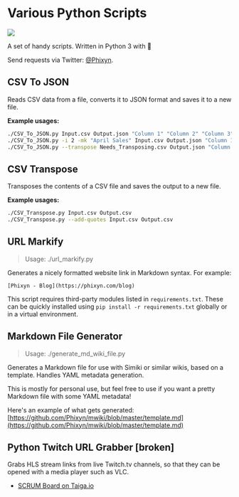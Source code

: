 # Various Python Scripts

![](https://img.shields.io/badge/python-3.5%20%7C%203.6%20%7C%203.7-blue.svg)

A set of handy scripts. Written in Python 3 with 💜

Send requests via Twitter: [@Phixyn](https://twitter.com/Phixyn).

## CSV To JSON

Reads CSV data from a file, converts it to JSON format and saves it to a new file.

**Example usages:**

```sh
./CSV_To_JSON.py Input.csv Output.json "Column 1" "Column 2" "Column 3"
./CSV_To_JSON.py -i 2 -mk "April Sales" Input.csv Output.json "Column 1" "Column 2" "Column 3"
./CSV_To_JSON.py --transpose Needs_Transposing.csv Output.json "Column 1" "Column 2" "Column 3"
```

## CSV Transpose

Transposes the contents of a CSV file and saves the output to a new file.

**Example usages:**

```sh
./CSV_Transpose.py Input.csv Output.csv
./CSV_Transpose.py --add-quotes Input.csv Output.csv
```

## URL Markify

> Usage: ./url_markify.py

Generates a nicely formatted website link in Markdown syntax. For example:

`[Phixyn - Blog](https://phixyn.com/blog)`

This script requires third-party modules listed in `requirements.txt`. These can be quickly installed using `pip install -r requirements.txt` globally or in a virtual environment.

## Markdown File Generator

> Usage: ./generate_md_wiki_file.py

Generates a Markdown file for use with Simiki or similar wikis, based on a template. Handles YAML metadata generation.

This is mostly for personal use, but feel free to use if you want a pretty Markdown file with some YAML metadata!

Here's an example of what gets generated: [https://github.com/Phixyn/mwiki/blob/master/template.md](https://github.com/Phixyn/mwiki/blob/master/template.md)

## Python Twitch URL Grabber [broken]

Grabs HLS stream links from live Twitch.tv channels, so that they can be opened with a media player such as VLC.

* [SCRUM Board on Taiga.io](https://tree.taiga.io/project/phixyn-twitch-url-grabber/)

